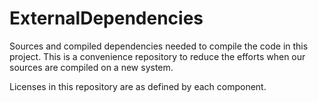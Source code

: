 # ExternalDependencies
Sources and compiled dependencies needed to compile the code in this project. This is a convenience repository to reduce the efforts when our sources are compiled on a new system.

Licenses in this repository are as defined by each component.
